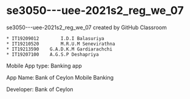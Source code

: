 # se3050---uee-2021s2_reg_we_07
se3050---uee-2021s2_reg_we_07 created by GitHub Classroom

              	
	* IT19209012        I.D.I Balasuriya	      
	* IT19210520        M.R.U.M Senevirathna	      
	* IT19213590	G.A.D.K.M Gardiarachchi     
	* IT19207100	A.G.S.P Deshapriya	      	



Mobile App type: Banking app 

App Name: Bank of Ceylon Mobile Banking 

Developer: Bank of Ceylon 




